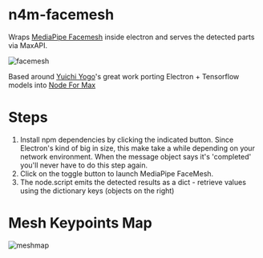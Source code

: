 # n4m-facemesh
Wraps [MediaPipe Facemesh](https://github.com/tensorflow/tfjs-models/tree/master/facemesh) inside electron and serves the detected parts via MaxAPI.

![facemesh](https://user-images.githubusercontent.com/43569216/81710053-c39c1900-94b5-11ea-8959-6efda2d71089.gif)

Based around [Yuichi Yogo](https://github.com/yuichkun)'s great work porting Electron + Tensorflow models into [Node For Max](https://github.com/Cycling74/n4m-examples)


# Steps
1. Install npm dependencies by clicking the indicated button. Since Electron's kind of big in size, this make take a while depending on your network environment. When the message object says it's 'completed' you'll never have to do this step again.
2. Click on the toggle button to launch MediaPipe FaceMesh. 
3. The node.script emits the detected results as a dict - retrieve values using the dictionary keys (objects on the right) 

# Mesh Keypoints Map
![meshmap](https://github.com/lysdexic-audio/n4m-facemesh/blob/master/mesh_map.jpg)
